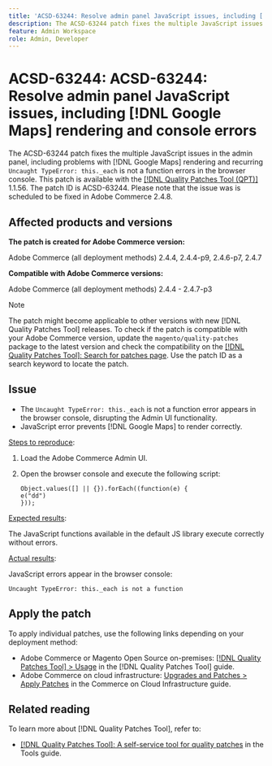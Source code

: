 ```yaml
---
title: 'ACSD-63244: Resolve admin panel JavaScript issues, including [!DNL Google Maps] rendering and console errors'
description: The ACSD-63244 patch fixes the multiple JavaScript issues in the admin panel, including problems with [!DNL Google Maps] rendering and recurring `Uncaught TypeError: this._each` is not a function errors in the browser console.
feature: Admin Workspace
role: Admin, Developer
---
```

# ACSD-63244: ACSD-63244: Resolve admin panel JavaScript issues, including [!DNL Google Maps] rendering and console errors

The ACSD-63244 patch fixes the multiple JavaScript issues in the admin panel, including problems with [!DNL Google Maps] rendering and recurring `Uncaught TypeError: this._each` is not a function errors in the browser console. This patch is available with the [[!DNL Quality Patches Tool (QPT)]](/help/tools/quality-patches-tool/quality-patches-tool-to-self-serve-quality-patches.md) 1.1.56. The patch ID is ACSD-63244. Please note that the issue was is scheduled to be fixed in Adobe Commerce 2.4.8.

## Affected products and versions

**The patch is created for Adobe Commerce version:**

Adobe Commerce (all deployment methods) 2.4.4, 2.4.4-p9, 2.4.6-p7, 2.4.7

**Compatible with Adobe Commerce versions:**

Adobe Commerce (all deployment methods) 2.4.4 - 2.4.7-p3

>[!NOTE]
>
>The patch might become applicable to other versions with new [!DNL Quality Patches Tool] releases. To check if the patch is compatible with your Adobe Commerce version, update the `magento/quality-patches` package to the latest version and check the compatibility on the [[!DNL Quality Patches Tool]: Search for patches page](https://experienceleague.adobe.com/tools/commerce-quality-patches/index.html). Use the patch ID as a search keyword to locate the patch.

## Issue

* The `Uncaught TypeError: this._each` is not a function error appears in the browser console, disrupting the Admin UI functionality.
* JavaScript error prevents [!DNL Google Maps] to render correctly.

<u>Steps to reproduce</u>:

1. Load the Adobe Commerce Admin UI.
1. Open the browser console and execute the following script:

    ```
    Object.values([] || {}).forEach((function(e) {  
    e("dd")  
    }));  
    ```

<u>Expected results</u>:

The JavaScript functions available in the default JS library execute correctly without errors.

<u>Actual results</u>:

JavaScript errors appear in the browser console:

```
Uncaught TypeError: this._each is not a function
```

## Apply the patch

To apply individual patches, use the following links depending on your deployment method:

* Adobe Commerce or Magento Open Source on-premises: [[!DNL Quality Patches Tool] > Usage](/help/tools/quality-patches-tool/usage.md) in the [!DNL Quality Patches Tool] guide.
* Adobe Commerce on cloud infrastructure: [Upgrades and Patches > Apply Patches](https://experienceleague.adobe.com/docs/commerce-cloud-service/user-guide/develop/upgrade/apply-patches.html) in the Commerce on Cloud Infrastructure guide.

## Related reading

To learn more about [!DNL Quality Patches Tool], refer to:

* [[!DNL Quality Patches Tool]: A self-service tool for quality patches](/help/tools/quality-patches-tool/quality-patches-tool-to-self-serve-quality-patches.md) in the Tools guide.

